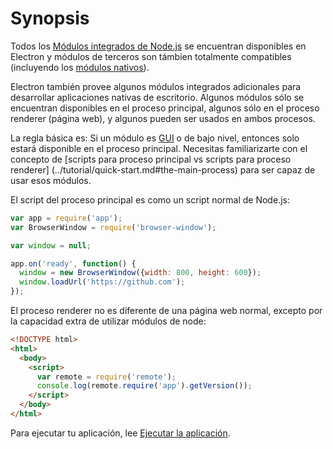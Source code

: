 # Synopsis

Todos los [Módulos integrados de Node.js](http://nodejs.org/api/) se encuentran
disponibles en Electron y módulos de terceros son támbien totalmente compatibles
(incluyendo los [módulos nativos](../tutorial/using-native-node-modules.md)).

Electron también provee algunos módulos integrados adicionales para desarrollar
aplicaciones nativas de escritorio. Algunos módulos sólo se encuentran disponibles
en el proceso principal, algunos sólo en el proceso renderer (página web), y
algunos pueden ser usados en ambos procesos.

La regla básica es: Si un módulo es
[GUI](https://es.wikipedia.org/wiki/Interfaz_gráfica_de_usuario) o de bajo nivel,
entonces solo estará disponible en el proceso principal. Necesitas familiarizarte
con el concepto de [scripts para proceso principal vs scripts para proceso renderer]
(../tutorial/quick-start.md#the-main-process) para ser capaz de usar esos módulos.

El script del proceso principal es como un script normal de Node.js:

```javascript
var app = require('app');
var BrowserWindow = require('browser-window');

var window = null;

app.on('ready', function() {
  window = new BrowserWindow({width: 800, height: 600});
  window.loadUrl('https://github.com');
});
```

El proceso renderer no es diferente de una página web normal, excepto por la
capacidad extra de utilizar módulos de node:

```html
<!DOCTYPE html>
<html>
  <body>
    <script>
      var remote = require('remote');
      console.log(remote.require('app').getVersion());
    </script>
  </body>
</html>
```

Para ejecutar tu aplicación, lee [Ejecutar la aplicación](../tutorial/quick-start.md#run-your-app).
